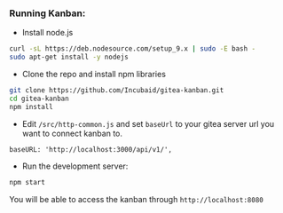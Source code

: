 ### Running Kanban:
* Install node.js 
```bash
curl -sL https://deb.nodesource.com/setup_9.x | sudo -E bash -
sudo apt-get install -y nodejs
```

* Clone the repo and install npm libraries
```bash
git clone https://github.com/Incubaid/gitea-kanban.git
cd gitea-kanban
npm install
```

* Edit `/src/http-common.js` and set `baseUrl` to your gitea server url you want to connect kanban to.
```
baseURL: 'http://localhost:3000/api/v1/',
```

* Run the development server:
```bash
npm start
``` 

You will be able to access the kanban through `http://localhost:8080`
